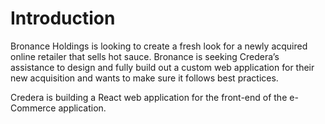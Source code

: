 # Introduction 
Bronance Holdings is looking to create a fresh look for a newly acquired online retailer that sells hot sauce. Bronance is seeking Credera’s assistance to design and fully build out a custom web application for their new acquisition and wants to make sure it follows best practices. 

Credera is building a React web application for the front-end of the e-Commerce application.

